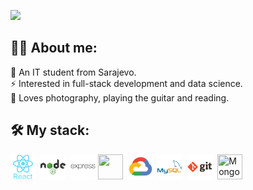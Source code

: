 <a href="https://github.com/DenverCoder1/readme-typing-svg"><img src="https://readme-typing-svg.herokuapp.com?font=Time+New+Roman&size=25&width=600&height=100&lines=Hi+there!+👋;"></a>
<h2>🧍‍♂️ About me: </h2>
💬 An IT student from Sarajevo. <br>
⚡ Interested in full-stack development and data science. <br>
👯 Loves photography, playing the guitar and reading. <br>
<h2>🛠️ My stack: </h2>
<div>
    <img src="https://github.com/devicons/devicon/blob/master/icons/react/react-original-wordmark.svg" title="React" alt="React" width="40" height="40"/>&nbsp;
      <img src="https://github.com/devicons/devicon/blob/master/icons/nodejs/nodejs-original-wordmark.svg" title="NodeJS" alt="NodeJS" width="40" height="40"/>&nbsp;
        <img src="https://github.com/devicons/devicon/blob/master/icons/express/express-original-wordmark.svg?short_path=ed8e401" width="40" height="40">
      <img src="https://cdn.jsdelivr.net/gh/devicons/devicon/icons/nextjs/nextjs-original-wordmark.svg" width="40" height="40"/>&nbsp;
        <img src="https://github.com/devicons/devicon/blob/master/icons/googlecloud/googlecloud-original.svg" width="40" height="40"/>&nbsp;
      <img src="https://github.com/devicons/devicon/blob/master/icons/mysql/mysql-original-wordmark.svg" title="MySQL"  alt="MySQL" width="40" height="40"/>&nbsp;
      <img src="https://github.com/devicons/devicon/blob/master/icons/git/git-original-wordmark.svg" title="Git" **alt="Git" width="40" height="40"/>&nbsp;
      <img src="https://cdn.jsdelivr.net/gh/devicons/devicon/icons/mongodb/mongodb-original-wordmark.svg" title="MongoDB" **alt="MongoDB" width="40" height="40"/>&nbsp;
</div>


<!--
**charovatzbassar/charovatzbassar** is a ✨ _special_ ✨ repository because its `README.md` (this file) appears on your GitHub profile.

Here are some ideas to get you started:

- 🔭 I’m currently working on ...
- 🌱 I’m currently learning ...
- 👯 I’m looking to collaborate on ...
- 🤔 I’m looking for help with ...
- 💬 Ask me about ...
- 📫 How to reach me: ...
- 😄 Pronouns: ...
- ⚡ Fun fact: ...
-->
